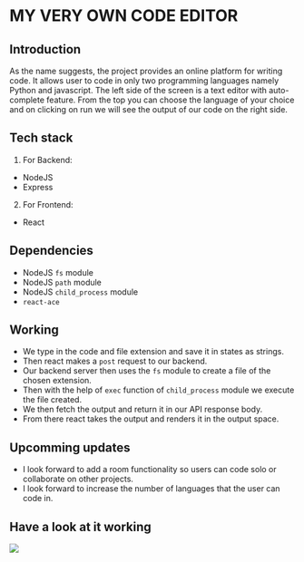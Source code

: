 # MY VERY OWN CODE EDITOR

## Introduction
As the name suggests, the project provides an online platform for writing code. It allows user to code in only two programming languages namely Python and javascript.
The left side of the screen is a text editor with auto-complete feature. From the top you can choose the language of your choice and on clicking on run we will see the output of our code on the right side.

## Tech stack
1. For Backend:
  - NodeJS
  - Express
2. For Frontend:
  - React

## Dependencies
- NodeJS `fs` module
- NodeJS `path` module
- NodeJS `child_process` module
- `react-ace`

## Working
- We type in the code and file extension and save it in states as strings.
- Then react makes a `post` request to our backend.
- Our backend server then uses the `fs` module to create a file of the chosen extension.
- Then with the help of `exec` function of `child_process` module we execute the file created.
- We then fetch the output and return it in our API response body.
- From there react takes the output and renders it in the output space.

## Upcomming updates
- I look forward to add a room functionality so users can code solo or collaborate on other projects.
- I look forward to increase the number of languages that the user can code in.

## Have a look at it working
![](https://github.com/kaisar12012000/my-own-code-editor/blob/master/GitHub%20video.gif)
